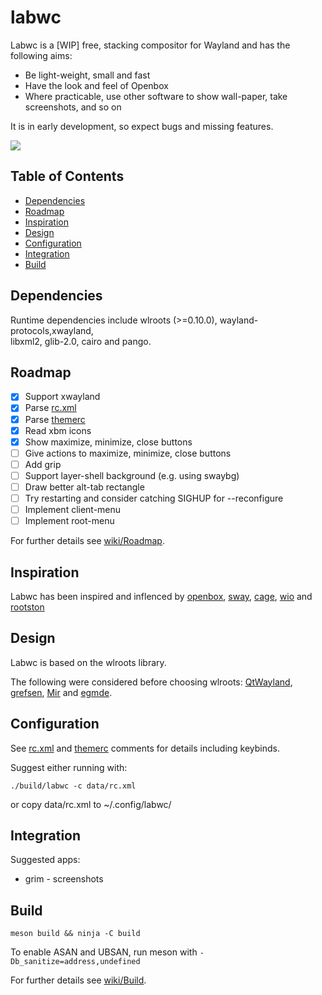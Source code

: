 # labwc

Labwc is a [WIP] free, stacking compositor for Wayland and has the following aims:

- Be light-weight, small and fast
- Have the look and feel of Openbox
- Where practicable, use other software to show wall-paper, take screenshots,
  and so on

It is in early development, so expect bugs and missing features.

![](https://raw.githubusercontent.com/wiki/johanmalm/labwc/images/scrot1.png)

## Table of Contents

- [Dependencies](#dependencies)
- [Roadmap](#roadmap)
- [Inspiration](#inspiration)
- [Design](#design)
- [Configuration](#configuration)
- [Integration](#integration)
- [Build](#build)

## Dependencies

Runtime dependencies include wlroots (>=0.10.0), wayland-protocols,xwayland,  
libxml2, glib-2.0, cairo and pango.

## Roadmap

- [x] Support xwayland
- [x] Parse [rc.xml](data/rc.xml)
- [x] Parse [themerc](data/themerc)
- [x] Read xbm icons
- [x] Show maximize, minimize, close buttons
- [ ] Give actions to maximize, minimize, close buttons
- [ ] Add grip
- [ ] Support layer-shell background (e.g. using swaybg)
- [ ] Draw better alt-tab rectangle
- [ ] Try restarting and consider catching SIGHUP for --reconfigure
- [ ] Implement client-menu
- [ ] Implement root-menu

For further details see [wiki/Roadmap](https://github.com/johanmalm/labwc/wiki/Roadmap).

## Inspiration

Labwc has been inspired and inflenced by [openbox](https://github.com/danakj/openbox), [sway](https://github.com/swaywm/sway), [cage](https://www.hjdskes.nl/blog/cage-01/), [wio](https://wio-project.org/) and [rootston](https://github.com/swaywm/rootston)

## Design

Labwc is based on the wlroots library.

The following were considered before choosing wlroots: [QtWayland](https://github.com/qt/qtwayland), [grefsen](https://github.com/ec1oud/grefsen), [Mir](https://mir-server.io) and [egmde](https://github.com/AlanGriffiths/egmde).

## Configuration

See [rc.xml](data/rc.xml) and [themerc](data/themerc) comments for details
including keybinds.

Suggest either running with:

    ./build/labwc -c data/rc.xml

or copy data/rc.xml to ~/.config/labwc/

## Integration

Suggested apps:

- grim - screenshots

## Build

    meson build && ninja -C build

To enable ASAN and UBSAN, run meson with `-Db_sanitize=address,undefined`

For further details see [wiki/Build](https://github.com/johanmalm/labwc/wiki/Build).

